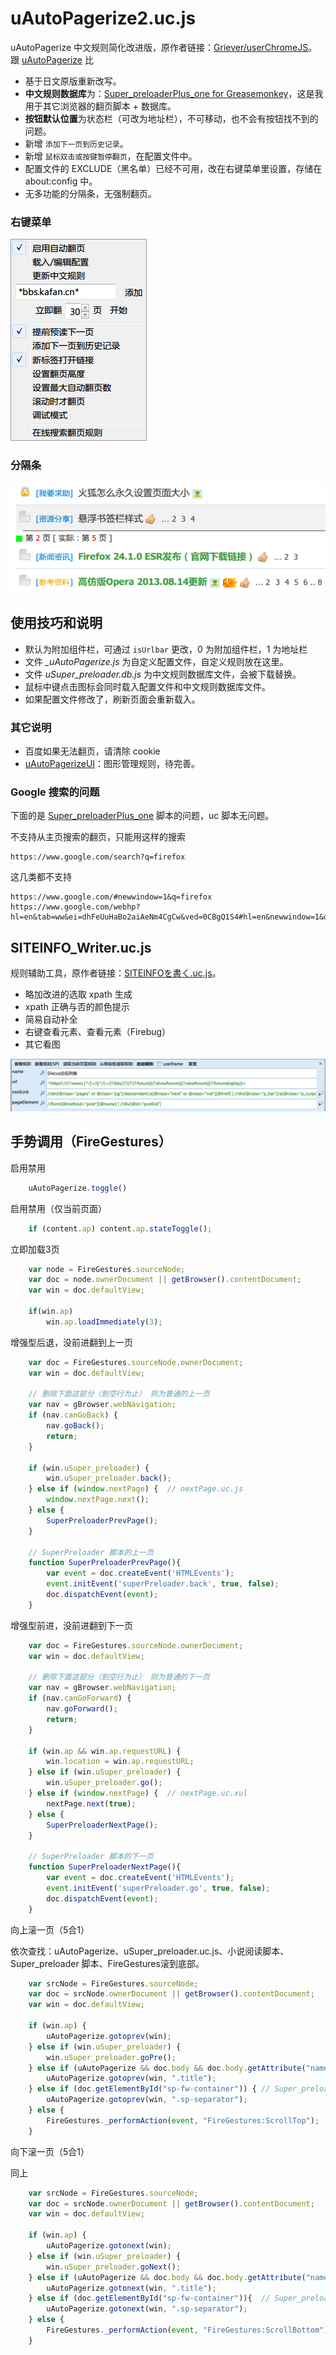 uAutoPagerize2.uc.js
====================

uAutoPagerize 中文规则简化改进版，原作者链接：[Griever/userChromeJS](https://github.com/Griever/userChromeJS/tree/master/uAutoPagerize)。跟 [uAutoPagerize](../uAutoPagerize) 比

 - 基于日文原版重新改写。
 - **中文规则数据库**为：[Super_preloaderPlus_one for Greasemonkey](http://userscripts.org/scripts/show/178900)，这是我用于其它浏览器的翻页脚本 + 数据库。
 - **按钮默认位置**为状态栏（可改为地址栏），不可移动，也不会有按钮找不到的问题。
 - 新增 `添加下一页到历史记录`。
 - 新增 `鼠标双击或按键暂停翻页`，在配置文件中。
 - 配置文件的 EXCLUDE（黑名单）已经不可用，改在右键菜单里设置，存储在 about:config 中。
 - 无多功能的分隔条，无强制翻页。

### 右键菜单

![右键菜单](右键菜单.png)

### 分隔条

![分隔条](分隔条.png)
	
使用技巧和说明
--------------

- 默认为附加组件栏，可通过 `isUrlbar` 更改，0 为附加组件栏，1 为地址栏
- 文件 *_uAutoPagerize.js* 为自定义配置文件，自定义规则放在这里。
- 文件 *uSuper_preloader.db.js* 为中文规则数据库文件，会被下载替换。
- 鼠标中键点击图标会同时载入配置文件和中文规则数据库文件。
- 如果配置文件修改了，刷新页面会重新载入。

### 其它说明

- 百度如果无法翻页，请清除 cookie
- [uAutoPagerizeUI](uAutoPagerizeUI)：图形管理规则，待完善。

### Google 搜索的问题

下面的是 [Super_preloaderPlus_one](http://userscripts.org/scripts/show/178900) 脚本的问题，uc 脚本无问题。

不支持从主页搜索的翻页，只能用这样的搜索

	https://www.google.com/search?q=firefox

这几类都不支持

	https://www.google.com/#newwindow=1&q=firefox
	https://www.google.com/webhp?hl=en&tab=ww&ei=dhFeUuHaBo2aiAeNm4CgCw&ved=0CBgQ1S4#hl=en&newwindow=1&q=firefox

SITEINFO_Writer.uc.js
--------------------

规则辅助工具，原作者链接：[SITEINFOを書く.uc.js](https://gist.github.com/Griever/1044551)。

- 略加改进的选取 xpath 生成
- xpath 正确与否的颜色提示
- 简易自动补全
- 右键查看元素、查看元素（Firebug）
- 其它看图

![SITEINFO_Writer效果图](SITEINFO_Writer.jpg)


手势调用（FireGestures）
-----------------------

启用禁用

```js
	uAutoPagerize.toggle()
```

启用禁用（仅当前页面）

```js
	if (content.ap) content.ap.stateToggle();
```

立即加载3页

```js
	var node = FireGestures.sourceNode;
	var doc = node.ownerDocument || getBrowser().contentDocument;
	var win = doc.defaultView;

	if(win.ap)
	    win.ap.loadImmediately(3);
```

增强型后退，没前进翻到上一页

```js
	var doc = FireGestures.sourceNode.ownerDocument;
	var win = doc.defaultView;
	
	// 删除下面这部分（到空行为止） 则为普通的上一页
	var nav = gBrowser.webNavigation;
	if (nav.canGoBack) {
	    nav.goBack();
	    return;
	}
	
	if (win.uSuper_preloader) {
		win.uSuper_preloader.back();
	} else if (window.nextPage) {  // nextPage.uc.js
		window.nextPage.next();
	} else {
		SuperPreloaderPrevPage();
	}

	// SuperPreloader 脚本的上一页
	function SuperPreloaderPrevPage(){
	    var event = doc.createEvent('HTMLEvents');
	    event.initEvent('superPreloader.back', true, false);
	    doc.dispatchEvent(event);
	}
```

增强型前进，没前进翻到下一页

```js
	var doc = FireGestures.sourceNode.ownerDocument;
	var win = doc.defaultView;
	
	// 删除下面这部分（到空行为止） 则为普通的下一页
	var nav = gBrowser.webNavigation;
	if (nav.canGoForward) {
	    nav.goForward();
	    return;
	}

	if (win.ap && win.ap.requestURL) {
	    win.location = win.ap.requestURL;
	} else if (win.uSuper_preloader) {
	    win.uSuper_preloader.go();
	} else if (window.nextPage) {  // nextPage.uc.xul
	    nextPage.next(true);
	} else {
		SuperPreloaderNextPage();
	}

	// SuperPreloader 脚本的下一页
	function SuperPreloaderNextPage(){
	    var event = doc.createEvent('HTMLEvents');
	    event.initEvent('superPreloader.go', true, false);
	    doc.dispatchEvent(event);
	}
```

向上滚一页（5合1）

依次查找：uAutoPagerize、uSuper_preloader.uc.js、小说阅读脚本、Super_preloader 脚本、FireGestures滚到底部。

```js
	var srcNode = FireGestures.sourceNode;
	var doc = srcNode.ownerDocument || getBrowser().contentDocument;
	var win = doc.defaultView;

	if (win.ap) {
	    uAutoPagerize.gotoprev(win);
	} else if (win.uSuper_preloader) {
	    win.uSuper_preloader.goPre();
	} else if (uAutoPagerize && doc.body && doc.body.getAttribute("name") == "MyNovelReader") { // 小说阅读脚本
	    uAutoPagerize.gotoprev(win, ".title");
	} else if (doc.getElementById("sp-fw-container")) { // Super_preloader 脚本版
	    uAutoPagerize.gotoprev(win, ".sp-separator");
	} else {
	    FireGestures._performAction(event, "FireGestures:ScrollTop");
	}
```

向下滚一页（5合1）

同上

```js
	var srcNode = FireGestures.sourceNode;
	var doc = srcNode.ownerDocument || getBrowser().contentDocument;
	var win = doc.defaultView;

	if (win.ap) {
	    uAutoPagerize.gotonext(win);
	} else if (win.uSuper_preloader) {
	    win.uSuper_preloader.goNext();
	} else if (uAutoPagerize && doc.body && doc.body.getAttribute("name") == "MyNovelReader") { // 小说阅读脚本
	    uAutoPagerize.gotonext(win, ".title");
	} else if (doc.getElementById("sp-fw-container")){  // Super_preloader 脚本版
	    uAutoPagerize.gotonext(win, ".sp-separator");
	} else {
	    FireGestures._performAction(event, "FireGestures:ScrollBottom");
	}
```